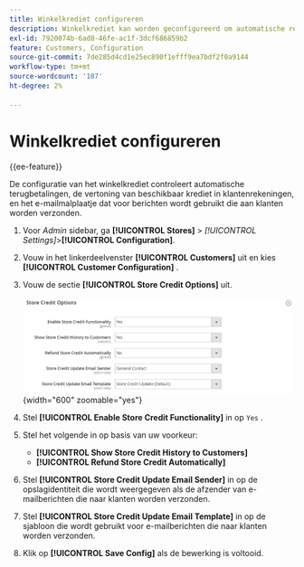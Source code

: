 ```yaml
---
title: Winkelkrediet configureren
description: Winkelkrediet kan worden geconfigureerd om automatische restituties en beschikbare kredieten voor klanten te beheren.
exl-id: 7920074b-6ad8-46fe-ac1f-3dcf686859b2
feature: Customers, Configuration
source-git-commit: 7de285d4cd1e25ec890f1efff9ea7bdf2f0a9144
workflow-type: tm+mt
source-wordcount: '107'
ht-degree: 2%

---
```


# Winkelkrediet configureren

{{ee-feature}}

De configuratie van het winkelkrediet controleert automatische terugbetalingen, de vertoning van beschikbaar krediet in klantenrekeningen, en het e-mailmalplaatje dat voor berichten wordt gebruikt die aan klanten worden verzonden.

1. Voor _Admin_ sidebar, ga **[!UICONTROL Stores]** > _[!UICONTROL Settings]_>**[!UICONTROL Configuration]**.

1. Vouw in het linkerdeelvenster **[!UICONTROL Customers]** uit en kies **[!UICONTROL Customer Configuration]** .

1. Vouw de sectie **[!UICONTROL Store Credit Options]** uit.

   ![ de Kredietopties van de Opslag ](../configuration-reference/customers/assets/customer-configuration-store-credit-options.png){width="600" zoomable="yes"}

1. Stel **[!UICONTROL Enable Store Credit Functionality]** in op `Yes` .

1. Stel het volgende in op basis van uw voorkeur:

   * **[!UICONTROL Show Store Credit History to Customers]**
   * **[!UICONTROL Refund Store Credit Automatically]**

1. Stel **[!UICONTROL Store Credit Update Email Sender]** in op de opslagidentiteit die wordt weergegeven als de afzender van e-mailberichten die naar klanten worden verzonden.

1. Stel **[!UICONTROL Store Credit Update Email Template]** in op de sjabloon die wordt gebruikt voor e-mailberichten die naar klanten worden verzonden.

1. Klik op **[!UICONTROL Save Config]** als de bewerking is voltooid.
